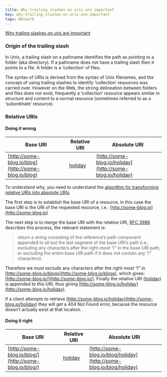```yaml
---
title: Why trailing slashes on uris are important
key: why-trailing-slashes-on-uris-are-important
tags: Network
---
```


[Why trailing slashes on uris are important](https://cdivilly.wordpress.com/2014/03/11/why-trailing-slashes-on-uris-are-important/)
### Origin of the trailing slash

In Unix, a trailing slash on a pathname identifies the path as pointing to a folder (aka directory). If a pathname does not have a trailing slash then it points to a file. A folder is a ‘collection’ of files.

The syntax of URIs is derived from the syntax of Unix filenames, and the concept of using trailing slashes to identify ‘collection’ resources was carried over. However on the Web, the strong delineation between folders and files does not exist, frequently a ‘collection’ resource appears similar in structure and content to a normal resource (sometimes referred to as a ‘subordinate’ resource).

### Relative URIs 
#### Doing it wrong

|     Base URI    |   Relative URI  | Absolute URI   |
| ------------- |-------------| -----|
|[http://some-blog.io/blog](http://some-blog.io/blog)|[holiday](holiday)|[http://some-blog.io/holiday](http://some-blog.io/holiday)|


To understand why, you need to understand the [algorithm for transforming relative URIs into absolute URIs](https://tools.ietf.org/html/rfc3986#section-5).

The first step is to establish the base URI of a resource, in this case the base URI is the URI of the requested resource, i.e.: [http://some-blog.io](http://some-blog.io)

The next step is to merge the base URI with the relative URI, [RFC 3986](https://tools.ietf.org/html/rfc3986) describes this process, the relevant statement is:

> return a string consisting of the reference’s path component appended to all but the last segment of the base URI’s path (i.e., excluding any characters after the right-most “/” in the base URI path, or excluding the entire base URI path if it does not contain any “/” characters).

Therefore we must exclude any characters after the right-most “/” in [http://some-blog.io/blogs](http://some-blog.io/blogs), which gives: [http://some-blog.io/](http://some-blog.io/). Finally the relative URI ([holiday](holiday)) is appended to this URI, thus giving [http://some-blog.io/holiday](http://some-blog.io/holiday).

If a client attempts to retrieve [http://some-blog.io/holiday](http://some-blog.io/holiday) they will get a 404 Not Found error, because the resource doesn’t actually exist at that location.

#### Doing it right

|     Base URI    |   Relative URI  |Absolute URI   |
| ------------- |-------------| -----|
|[http://some-blog.io/blog/](http://some-blog.io/blog/)| [holiday](holiday) |[http://some-blog.io/blog/holiday](http://some-blog.io/blog/holiday)|
